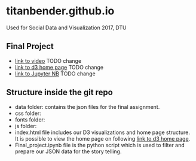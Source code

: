 # titanbender.github.io
Used for Social Data and Visualization 2017, DTU

## Final Project

* [link to video](https://titanbender.github.io) TODO change 
* [link to d3 home page](https://titanbender.github.io) TODO change 
* [link to Jupyter NB](http://nbviewer.jupyter.org/url/titanbender.github.io/Final.ipynb) TODO change 

## Structure inside the git repo

- data folder: contains the json files for the final assignment.
- css folder:
- fonts folder:
- js folder:
- index.html file includes our D3 visualizations and home page structure. It is possible to view the home page on following [link to d3 home page](https://titanbender.github.io).
- Final_project.ipynb file is the python script which is used to filter and prepare our JSON data for the story telling.
